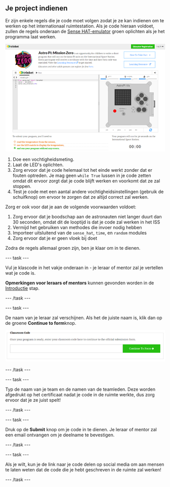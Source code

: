 ## Je project indienen

Er zijn enkele regels die je code moet volgen zodat je ze kan indienen om te werken op het internationaal ruimtestation. Als je code hieraan voldoet, zullen de regels onderaan de [Sense HAT-emulator](https://trinket.io/mission-zero) groen oplichten als je het programma laat werken.

![A screenshot of the Mission Zero Trinket pages showing the submission button and the criteria checks on the left. The top two ("read humidity" and "use the LEDs") are in orange text, the bottom one ("runs without any errors") is green ](images/validation.png)

1. Doe een vochtigheidsmeting.
1. Laat de LED's oplichten.
1. Zorg ervoor dat je code helemaal tot het einde werkt zonder dat er fouten optreden. Je mag geen `while True` lussen in je code zetten omdat dit ervoor zorgt dat je code blijft werken en voorkomt dat ze zal stoppen.
1. Test je code met een aantal andere vochtigheidsinstellingen (gebruik de schuifknop) om ervoor te zorgen dat ze altijd correct zal werken.

Zorg er ook voor dat je aan de volgende voorwaarden voldoet:

1. Zorg ervoor dat je boodschap aan de astronauten niet langer duurt dan 30 seconden, omdat dit de looptijd is dat je code zal werken in het ISS
1. Vermijd het gebruiken van methodes die invoer nodig hebben
1. Importeer uitsluitend van de `sense_hat`, `time`, en `random` modules
1. Zorg ervoor dat je er geen vloek bij doet

Zodra de regels allemaal groen zijn, ben je klaar om in te dienen.

--- task ---

Vul je klascode in het vakje onderaan in - je leraar of mentor zal je vertellen wat je code is.

**Opmerkingen voor leraars of mentors** kunnen gevonden worden in de [Introductie](https://projects.raspberrypi.org/en/projects/astro-pi-mission-zero/1) stap.

--- /task ---

--- task ---

De naam van je leraar zal verschijnen. Als het de juiste naam is, klik dan op de groene **Continue to form**knop.

![Ga verder naar het formulier](images/continue-to-form.png)

--- /task ---

--- task ---

Typ de naam van je team en de namen van de teamleden. Deze worden afgedrukt op het certificaat nadat je code in de ruimte werkte, dus zorg ervoor dat je ze juist spelt!

--- /task ---

--- task ---

Druk op de **Submit** knop om je code in te dienen. Je leraar of mentor zal een email ontvangen om je deelname te bevestigen.

--- /task ---

--- task ---

Als je wilt, kun je de link naar je code delen op social media om aan mensen te laten weten dat de code die je hebt geschreven in de ruimte zal werken!

--- /task ---
